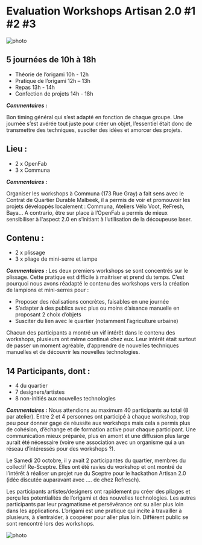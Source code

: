 # Evaluation Workshops Artisan 2.0 #1 #2 #3 

![photo](https://github.com/DewiBrunet/artisan2.0/blob/master/Photo/W03%20J2.JPG)

## 5 journées de 10h à 18h
- Théorie de l’origami 10h - 12h 
- Pratique de l’origami 12h – 13h 
- Repas 13h - 14h 
- Confection de projets 14h - 18h 

___Commentaires :___

Bon timing général qui s’est adapté en fonction de chaque groupe. 
Une journée s’est avérée tout juste pour créer un objet, l’essentiel était donc de transmettre des techniques, susciter des idées et amorcer des projets.


## Lieu :
- 2 x OpenFab 
- 3 x Communa 

___Commentaires :___

Organiser les workshops à Communa (173 Rue Gray) a fait sens avec le Contrat de Quartier Durable Malbeek, il a permis de voir et promouvoir les projets développés localement : Communa, Ateliers Vélo Voot,  ReFresh, Baya… A contrario, être sur place à l’OpenFab a permis de mieux sensibiliser à l'aspect 2.0 en s’initiant à l’utilisation de la découpeuse laser.


## Contenu :
- 2 x plissage 
- 3 x pliage de mini-serre et lampe 

___Commentaires :___
Les deux premiers workshops se sont concentrés sur le plissage. Cette pratique est difficile à maitriser et prend du temps. C’est pourquoi nous avons réadapté le contenu des workshops vers la création de lampions et mini-serres pour :
-	Proposer des réalisations concrètes, faisables en une journée 
-	S’adapter à des publics avec plus ou moins d’aisance manuelle en proposant 2 choix d’objets
-	Susciter du lien avec le quartier (notamment l’agriculture urbaine)

Chacun des participants a montré un vif intérêt dans le contenu des workshops, plusieurs ont même continué chez eux. Leur intérêt était surtout de passer un moment agréable, d’apprendre de nouvelles techniques manuelles et de découvrir les nouvelles technologies.


## 14 Participants, dont :
- 4 du quartier
- 7 designers/artistes
- 8 non-initiés aux nouvelles technologies

___Commentaires :___
Nous attendions au maximum 40 participants au total (8 par atelier). Entre 2 et 4 personnes ont participé à chaque workshop, trop peu pour donner gage de réussite aux workshops mais cela a permis plus de cohésion, d’échange et de formation active pour chaque participant. Une communication mieux préparée, plus en amont et une diffusion plus large aurait été nécessaire (voire une association avec un organisme qui a un réseau d’intéressés pour des workshops ?).

Le Samedi 20 octobre, il y avait 2 participantes du quartier, membres du collectif Re-Sceptre. Elles ont été ravies du workshop et ont montré de l’intérêt à réaliser un projet rue du Sceptre pour le hackathon Artisan 2.0 (idée discutée auparavant avec …. de chez Refresch).

Les participants artistes/designers ont rapidement pu créer des pliages et perçu les potentialités de l’origami et des nouvelles technologies. Les autres participants par leur pragmatisme et persévérance ont su aller plus loin dans les applications. L’origami est une pratique qui incite à travailler à plusieurs, à s’entraider, à coopérer pour aller plus loin. Différent public se sont rencontré lors des workshops.

![photo](https://github.com/DewiBrunet/artisan2.0/blob/master/Photo/DSC03711.JPG)

